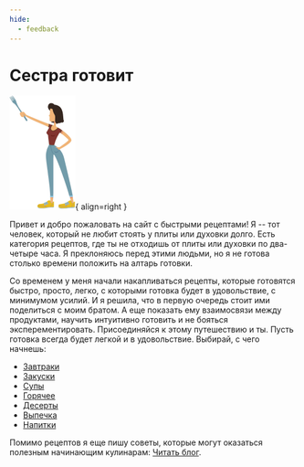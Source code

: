 ```yaml
---
hide:
  - feedback
---
```

# Сестра готовит

![](images/sister-small.png){ align=right }

Привет и добро пожаловать на сайт с быстрыми рецептами! Я -- тот человек, который не любит стоять у плиты или духовки долго. Есть категория рецептов, где ты не отходишь от плиты или духовки по два-четыре часа. Я преклоняюсь перед этими людьми, но я не готова столько времени положить на алтарь готовки.

Со временем у меня начали накапливаться рецепты, которые готовятся быстро, просто, легко, с которыми готовка будет в удовольствие, с минимумом усилий. И я решила, что в первую очередь стоит ими поделиться с моим братом. А еще показать ему взаимосвязи между продуктами, научить интуитивно готовить и не бояться эксперементировать. Присоединяйся к этому путешествию и ты. Пусть готовка всегда будет легкой и в удовольствие. Выбирай, с чего начнешь:
 
- [Завтраки](breakfast/index.md)
- [Закуски](snacks/index.md)
- [Супы](soups/index.md)
- [Горячее](main-course/index.md)
- [Десерты](dessert/index.md)
- [Выпечка](pastry/index.md)
- [Напитки](drinks/index.md)

Помимо рецептов я еще пишу советы, которые могут оказаться полезным начинающим кулинарам: [Читать блог](blog/index.md).